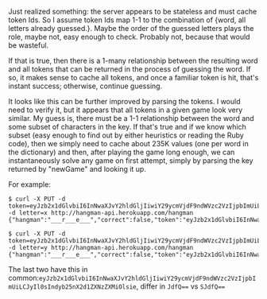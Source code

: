 Just realized something: the server appears to be stateless and must cache token Ids. 
So I assume token Ids map 1-1 to the combination of {word, all letters already guessed.}. 
Maybe the order of the guessed letters plays the role, maybe not, easy enough to check. 
Probably not, because that would be wasteful.

If that is true, then there is a 1-many relationship between the resulting word and all 
tokens that can be returned in the process of guessing the word. If so, it makes sense to 
cache all tokens, and once a familiar token is hit, that's instant success; otherwise, continue guessing.

It looks like this can be further improved by parsing the tokens. I would need to verify it, 
but it appears that all tokens in a given game look very similar. My guess is, there must 
be a 1-1 relationship between the word and some subset of characters in the key.  If that's true 
and if we know which subset (easy enough to find out by either heuristics or reading the Ruby code), 
then we simply need to cache about 235K values (one per word in the dictionary) and then, after 
playing the game long enough, we can instantaneously solve any game on first attempt, simply by 
parsing the key returned by "newGame" and looking it up. 

For example:

````
$ curl -X PUT -d token=eyJzb2x1dGlvbiI6InNwaXJvY2hldGljIiwiY29ycmVjdF9ndWVzc2VzIjpbImUiLCJyIl0sIndyb25nX2d1ZXNzZXMiOltdfQ==  -d letter=x http://hangman-api.herokuapp.com/hangman 
{"hangman":"___r___e___","correct":false,"token":"eyJzb2x1dGlvbiI6InNwaXJvY2hldGljIiwiY29ycmVjdF9ndWVzc2VzIjpbImUiLCJyIl0sIndyb25nX2d1ZXNzZXMiOlsieCJdfQ=="}
````

````
$ curl -X PUT -d token=eyJzb2x1dGlvbiI6InNwaXJvY2hldGljIiwiY29ycmVjdF9ndWVzc2VzIjpbImUiLCJyIl0sIndyb25nX2d1ZXNzZXMiOltdfQ==  -d letter=y http://hangman-api.herokuapp.com/hangman 
{"hangman":"___r___e___","correct":false,"token":"eyJzb2x1dGlvbiI6InNwaXJvY2hldGljIiwiY29ycmVjdF9ndWVzc2VzIjpbImUiLCJyIl0sIndyb25nX2d1ZXNzZXMiOlsieSJdfQ=="}
````

The last two have this in common:`eyJzb2x1dGlvbiI6InNwaXJvY2hldGljIiwiY29ycmVjdF9ndWVzc2VzIjpbImUiLCJyIl0sIndyb25nX2d1ZXNzZXMiOlsie`, differ in `JdfQ==` vs `SJdfQ==`
